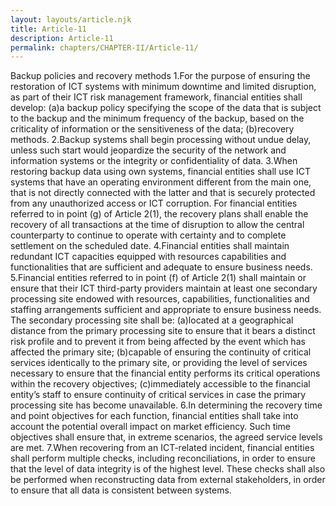 ```yaml
---
layout: layouts/article.njk
title: Article-11
description: Article-11
permalink: chapters/CHAPTER-II/Article-11/
---
```

Backup policies and recovery methods 
1.For the purpose of ensuring the restoration of ICT systems with minimum downtime and limited disruption, as part of their ICT risk management framework, financial entities shall develop:
(a)a backup policy specifying the scope of the data that is subject to the backup and the minimum frequency of the backup, based on the criticality of information or the sensitiveness of the data; 
(b)recovery methods. 
2.Backup systems shall begin processing without undue delay, unless such start would jeopardize the security of the network and information systems or the integrity or confidentiality of data. 
3.When restoring backup data using own systems, financial entities shall use ICT systems that have an operating environment different from the main one, that is not directly connected with the latter and that is securely protected from any unauthorized access or ICT corruption. 
For financial entities referred to in point (g) of Article 2(1), the recovery plans shall enable the recovery of all transactions at the time of disruption to allow the central counterparty to continue to operate with certainty and to complete settlement on the scheduled date. 
4.Financial entities shall maintain redundant ICT capacities equipped with resources capabilities and functionalities that are sufficient and adequate to ensure business needs.
5.Financial entities referred to in point (f) of Article 2(1) shall maintain or ensure that their ICT third-party providers maintain at least one secondary processing site endowed with resources, capabilities, functionalities and staffing arrangements sufficient and appropriate to ensure business needs. 
The secondary processing site shall be:
(a)located at a geographical distance from the primary processing site to ensure that it bears a distinct risk profile and to prevent it from being affected by the event which has affected the primary site;
(b)capable of ensuring the continuity of critical services identically to the primary site, or providing the level of services necessary to ensure that the financial entity performs its critical operations within the recovery objectives;
(c)immediately accessible to the financial entity’s staff to ensure continuity of critical services in case the primary processing site has become unavailable. 
6.In determining the recovery time and point objectives for each function, financial entities shall take into account the potential overall impact on market efficiency. Such time objectives shall ensure that, in extreme scenarios, the agreed service levels are met.
7.When recovering from an ICT-related incident, financial entities shall perform multiple checks, including reconciliations, in order to ensure that the level of data integrity is of the highest level. These checks shall also be performed when reconstructing data from external stakeholders, in order to ensure that all data is consistent between systems. 

